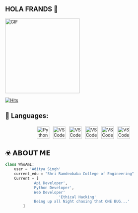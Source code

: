 ## HOLA FRANDS 👋

<div align="left">
<img hight="240" width="240" alt="GIF" align="center" src="https://c.tenor.com/OMDSFr1PLZcAAAAS/dogix-cheems.gif">
</div>

[![Hits](https://hits.sh/github.com/skylar69-wtf.svg?style=for-the-badge&label=Profile-Visitors&logo=bugatti)](https://hits.sh/github.com/skylar69-wtf.svg)
</br>

## 🧰 Languages:
<p align="center">
<img src="https://img.shields.io/badge/Python-FFD43B?style=for-the-badge&logo=python&logoColor=blue" alt="Python" height="40" style="vertical-align:top; margin:4px">
<img src="https://img.shields.io/badge/PHP-777BB4?style=for-the-badge&logo=php&logoColor=white" alt="VS Code" height="40" style="vertical-align:top; margin:4px">
<img src="https://img.shields.io/badge/Flask-000000?style=for-the-badge&logo=flask&logoColor=white" alt="VS Code" height="40" style="vertical-align:top; margin:4px">
<img src="https://img.shields.io/badge/Django-092E20?style=for-the-badge&logo=django&logoColor=green" alt="VS Code" height="40" style="vertical-align:top; margin:4px">
<img src="https://img.shields.io/badge/JavaScript-323330?style=for-the-badge&logo=javascript&logoColor=F7DF1E" alt="VS Code" height="40" style="vertical-align:top; margin:4px">
<img src="https://img.shields.io/badge/HTML5-E34F26?style=for-the-badge&logo=html5&logoColor=white" alt="VS Code" height="40" style="vertical-align:top; margin:4px">
</p>

## ☣ 𝗔𝗕𝗢𝗨𝗧 𝗠𝗘
```python
class WhoAmI:
	user = 'Aditya Singh'
   	current_edu = "Shri Ramdeobaba College of Engineering"
   	Current = [
   			'Api Developer',
   			'Python Developer',
   			'Web Developer'
                        'Ethical Hacking'
   			'Being up all Night chasing that ONE BUG...'
   		]
   ```
  
